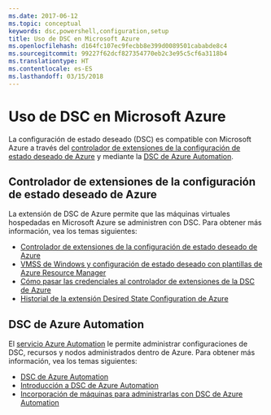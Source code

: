 ```yaml
---
ms.date: 2017-06-12
ms.topic: conceptual
keywords: dsc,powershell,configuration,setup
title: Uso de DSC en Microsoft Azure
ms.openlocfilehash: d164fc107ec9fecbb8e399d0089501cababde8c4
ms.sourcegitcommit: 99227f62dcf827354770eb2c3e95c5cf6a3118b4
ms.translationtype: HT
ms.contentlocale: es-ES
ms.lasthandoff: 03/15/2018
---
```

# <a name="using-dsc-on-microsoft-azure"></a>Uso de DSC en Microsoft Azure

La configuración de estado deseado (DSC) es compatible con Microsoft Azure a través del [controlador de extensiones de la configuración de estado deseado de Azure](/azure/virtual-machines/virtual-machines-windows-extensions-dsc-overview) y mediante la [DSC de Azure Automation](/azure/automation/automation-dsc-overview).

## <a name="azure-desired-state-configuration-extension-handler"></a>Controlador de extensiones de la configuración de estado deseado de Azure

La extensión de DSC de Azure permite que las máquinas virtuales hospedadas en Microsoft Azure se administren con DSC. Para obtener más información, vea los temas siguientes:

- [Controlador de extensiones de la configuración de estado deseado de Azure](/azure/virtual-machines/virtual-machines-windows-extensions-dsc-overview)
- [VMSS de Windows y configuración de estado deseado con plantillas de Azure Resource Manager](/azure/virtual-machines/virtual-machines-windows-extensions-dsc-template)
- [Cómo pasar las credenciales al controlador de extensiones de la DSC de Azure](/azure/virtual-machines/virtual-machines-windows-extensions-dsc-credentials)
- [Historial de la extensión Desired State Configuration de Azure](azureDscexthistory.md)

## <a name="azure-automation-dsc"></a>DSC de Azure Automation

El [servicio Azure Automation](/services/automation/) le permite administrar configuraciones de DSC, recursos y nodos administrados dentro de Azure. Para obtener más información, vea los temas siguientes:

- [DSC de Azure Automation](/azure/automation/automation-dsc-overview)
- [Introducción a DSC de Azure Automation](/azure/automation/automation-dsc-getting-started)
- [Incorporación de máquinas para administrarlas con DSC de Azure Automation](/azure/automation/automation-dsc-onboarding)

